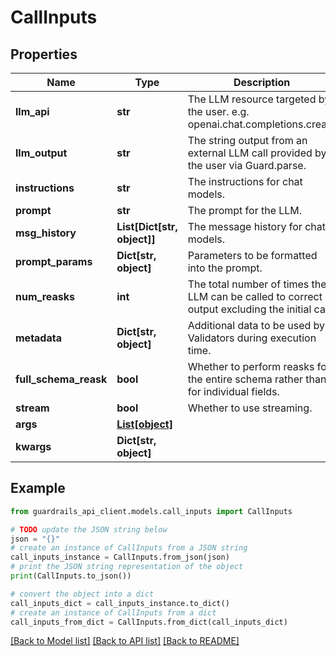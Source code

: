 # CallInputs


## Properties

Name | Type | Description | Notes
------------ | ------------- | ------------- | -------------
**llm_api** | **str** | The LLM resource targeted by the user. e.g. openai.chat.completions.create | [optional] 
**llm_output** | **str** | The string output from an external LLM call provided by the user via Guard.parse. | [optional] 
**instructions** | **str** | The instructions for chat models. | [optional] 
**prompt** | **str** | The prompt for the LLM. | [optional] 
**msg_history** | **List[Dict[str, object]]** | The message history for chat models. | [optional] 
**prompt_params** | **Dict[str, object]** | Parameters to be formatted into the prompt. | [optional] 
**num_reasks** | **int** | The total number of times the LLM can be called to correct output excluding the initial call. | [optional] 
**metadata** | **Dict[str, object]** | Additional data to be used by Validators during execution time. | [optional] 
**full_schema_reask** | **bool** | Whether to perform reasks for the entire schema rather than for individual fields. | [optional] 
**stream** | **bool** | Whether to use streaming. | [optional] 
**args** | [**List[object]**](AnyType.md) |  | [optional] 
**kwargs** | **Dict[str, object]** |  | [optional] 

## Example

```python
from guardrails_api_client.models.call_inputs import CallInputs

# TODO update the JSON string below
json = "{}"
# create an instance of CallInputs from a JSON string
call_inputs_instance = CallInputs.from_json(json)
# print the JSON string representation of the object
print(CallInputs.to_json())

# convert the object into a dict
call_inputs_dict = call_inputs_instance.to_dict()
# create an instance of CallInputs from a dict
call_inputs_from_dict = CallInputs.from_dict(call_inputs_dict)
```
[[Back to Model list]](../README.md#documentation-for-models) [[Back to API list]](../README.md#documentation-for-api-endpoints) [[Back to README]](../README.md)


